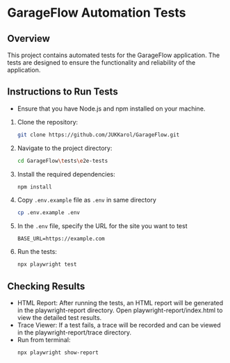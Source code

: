 # GarageFlow Automation Tests

## Overview

This project contains automated tests for the GarageFlow application. The tests are designed to ensure the functionality and reliability of the application.

## Instructions to Run Tests

- Ensure that you have Node.js and npm installed on your machine.

1. Clone the repository:
   ```sh
   git clone https://github.com/JUKKarol/GarageFlow.git
   ```
2. Navigate to the project directory:
   ```sh
   cd GarageFlow\tests\e2e-tests
   ```
3. Install the required dependencies:
   ```sh
   npm install
   ```
4. Copy `.env.example` file as `.env` in same directory
   ```sh
   cp .env.example .env
   ```
5. In the `.env` file, specify the URL for the site you want to test
   ```
   BASE_URL=https://example.com
   ```
6. Run the tests:
   ```sh
   npx playwright test
   ```

## Checking Results

- HTML Report: After running the tests, an HTML report will be generated in the playwright-report directory. Open playwright-report/index.html to view the detailed test results.
- Trace Viewer: If a test fails, a trace will be recorded and can be viewed in the playwright-report/trace directory.
- Run from terminal:
  ```sh
  npx playwright show-report
  ```
